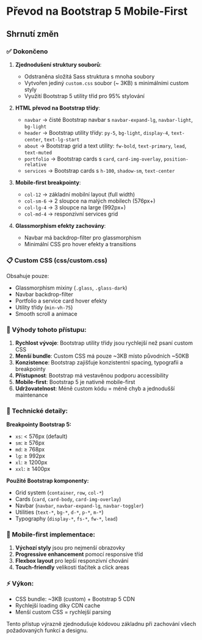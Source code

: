 # Převod na Bootstrap 5 Mobile-First

## Shrnutí změn

### ✅ Dokončeno

1. **Zjednodušení struktury souborů**:
   - Odstraněna složitá Sass struktura s mnoha soubory
   - Vytvořen jediný `custom.css` soubor (~ 3KB) s minimálními custom styly
   - Využití Bootstrap 5 utility tříd pro 95% stylování

2. **HTML převod na Bootstrap třídy**:
   - `navbar` → čisté Bootstrap navbar s `navbar-expand-lg`, `navbar-light`, `bg-light`
   - `header` → Bootstrap utility třídy: `py-5`, `bg-light`, `display-4`, `text-center`, `text-lg-start`
   - `about` → Bootstrap grid a text utility: `fw-bold`, `text-primary`, `lead`, `text-muted`
   - `portfolio` → Bootstrap cards s `card`, `card-img-overlay`, `position-relative`
   - `services` → Bootstrap cards s `h-100`, `shadow-sm`, `text-center`

3. **Mobile-first breakpointy**:
   - `col-12` → základní mobilní layout (full width)
   - `col-sm-6` → 2 sloupce na malých mobilech (576px+)
   - `col-lg-4` → 3 sloupce na large (992px+)
   - `col-md-4` → responzivní services grid

4. **Glassmorphism efekty zachovány**:
   - Navbar má backdrop-filter pro glassmorphism
   - Minimální CSS pro hover efekty a transitions

### 📋 Custom CSS (css/custom.css)
Obsahuje pouze:
- Glassmorphism mixiny (`.glass`, `.glass-dark`)
- Navbar backdrop-filter
- Portfolio a service card hover efekty
- Utility třídy (`min-vh-75`)
- Smooth scroll a animace

### 🎯 Výhody tohoto přístupu:

1. **Rychlost vývoje**: Bootstrap utility třídy jsou rychlejší než psaní custom CSS
2. **Menší bundle**: Custom CSS má pouze ~3KB místo původních ~50KB
3. **Konzistence**: Bootstrap zajišťuje konzistentní spacing, typografii a breakpointy
4. **Přístupnost**: Bootstrap má vestavěnou podporu accessibility
5. **Mobile-first**: Bootstrap 5 je nativně mobile-first
6. **Udržovatelnost**: Méně custom kódu = méně chyb a jednodušší maintenance

### 🔧 Technické detaily:

**Breakpointy Bootstrap 5:**
- `xs`: < 576px (default)
- `sm`: ≥ 576px
- `md`: ≥ 768px
- `lg`: ≥ 992px
- `xl`: ≥ 1200px
- `xxl`: ≥ 1400px

**Použité Bootstrap komponenty:**
- Grid system (`container`, `row`, `col-*`)
- Cards (`card`, `card-body`, `card-img-overlay`)
- Navbar (`navbar`, `navbar-expand-lg`, `navbar-toggler`)
- Utilities (`text-*`, `bg-*`, `d-*`, `p-*`, `m-*`)
- Typography (`display-*`, `fs-*`, `fw-*`, `lead`)

### 📱 Mobile-first implementace:

1. **Výchozí styly** jsou pro nejmenší obrazovky
2. **Progressive enhancement** pomocí responsive tříd
3. **Flexbox layout** pro lepší responzivní chování
4. **Touch-friendly** velikosti tlačítek a click areas

### ⚡ Výkon:
- CSS bundle: ~3KB (custom) + Bootstrap 5 CDN
- Rychlejší loading díky CDN cache
- Menší custom CSS = rychlejší parsing

Tento přístup výrazně zjednodušuje kódovou základnu při zachování všech požadovaných funkcí a designu.
